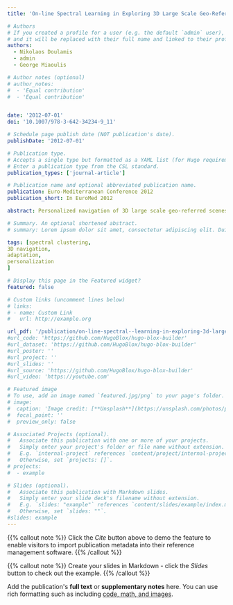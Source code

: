```yaml
---
title: 'On-line Spectral Learning in Exploring 3D Large Scale Geo-Referred Scenes'

# Authors
# If you created a profile for a user (e.g. the default `admin` user), write the username (folder name) here
# and it will be replaced with their full name and linked to their profile.
authors:
  - Nikolaos Doulamis
  - admin
  - George Miaoulis

# Author notes (optional)
# author_notes:
#  - 'Equal contribution'
#  - 'Equal contribution'


date: '2012-07-01'
doi: '10.1007/978-3-642-34234-9_11'

# Schedule page publish date (NOT publication's date).
publishDate: '2012-07-01'

# Publication type.
# Accepts a single type but formatted as a YAML list (for Hugo requirements).
# Enter a publication type from the CSL standard.
publication_types: ['journal-article']

# Publication name and optional abbreviated publication name.
publication: Euro-Mediterranean Conference 2012
publication_short: In EuroMed 2012

abstract: Personalized navigation of 3D large scale geo-referred scenes has a tremendous impact in digital cultural heritage. This is a result of the recent progress in digitization technology which leads to the creation of massive digital geographic libraries. However, an efficient personalized 3D geo-referred architecture requires intelligent and on-line learning strategies able to dynamically capture user’s preferences dynamics. In this paper, we propose an adaptive spectral learning framework towards 3D navigation of geo-referred scenes. Spectral clustering presents advantages compared to traditional center-based partitioning methods, such as the k-means; it effectively categorize non-Gaussian, complex distributions, present invariability to shapes and densities and it does not depend on the similarity metric used since learning is performed through similarity matrices by exploiting pair-wise comparisons. The main difficulty, however, in incorporating spectral learning in a 3D navigation architecture is its static implementation. To handle this difficulty, we propose in this paper an adaptive framework through the use of adaptive spectral learning which tailors 3D navigation to user’s current needs.

# Summary. An optional shortened abstract.
# summary: Lorem ipsum dolor sit amet, consectetur adipiscing elit. Duis posuere tellus ac convallis placerat. Proin tincidunt magna sed ex sollicitudin condimentum.

tags: [spectral clustering,
3D navigation,
adaptation,
personalization
]

# Display this page in the Featured widget?
featured: false

# Custom links (uncomment lines below)
# links:
# - name: Custom Link
#   url: http://example.org

url_pdf: '/publication/on-line-spectral--learning-in-exploring-3d-large-scale-geo-referred-scenes/journal-article.pdf'
#url_code: 'https://github.com/HugoBlox/hugo-blox-builder'
#url_dataset: 'https://github.com/HugoBlox/hugo-blox-builder'
#url_poster: ''
#url_project: ''
#url_slides: ''
#url_source: 'https://github.com/HugoBlox/hugo-blox-builder'
#url_video: 'https://youtube.com'

# Featured image
# To use, add an image named `featured.jpg/png` to your page's folder.
# image:
#  caption: 'Image credit: [**Unsplash**](https://unsplash.com/photos/pLCdAaMFLTE)'
#  focal_point: ''
#  preview_only: false

# Associated Projects (optional).
#   Associate this publication with one or more of your projects.
#   Simply enter your project's folder or file name without extension.
#   E.g. `internal-project` references `content/project/internal-project/index.md`.
#   Otherwise, set `projects: []`.
# projects:
#  - example

# Slides (optional).
#   Associate this publication with Markdown slides.
#   Simply enter your slide deck's filename without extension.
#   E.g. `slides: "example"` references `content/slides/example/index.md`.
#   Otherwise, set `slides: ""`.
#slides: example
---
```


{{% callout note %}}
Click the _Cite_ button above to demo the feature to enable visitors to import publication metadata into their reference management software.
{{% /callout %}}

{{% callout note %}}
Create your slides in Markdown - click the _Slides_ button to check out the example.
{{% /callout %}}

Add the publication's **full text** or **supplementary notes** here. You can use rich formatting such as including [code, math, and images](https://docs.hugoblox.com/content/writing-markdown-latex/).
